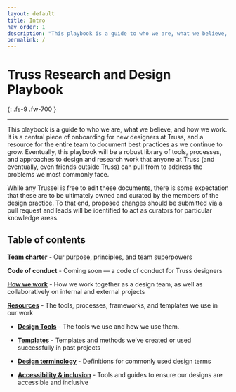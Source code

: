 ```yaml
---
layout: default
title: Intro
nav_order: 1
description: "This playbook is a guide to who we are, what we believe, and how we work. It is a critical piece of onboarding for new designers at Truss, and a resource for the entire team to document best practices as we continue to grow."
permalink: /
---
```


# Truss Research and Design Playbook
{: .fs-9 .fw-700 }

---

This playbook is a guide to who we are, what we believe, and how we work. It is a central piece of onboarding for new designers at Truss, and a resource for the entire team to document best practices as we continue to grow. Eventually, this playbook will be a robust library of tools, processes, and approaches to design and research work that anyone at Truss (and eventually, even friends outside Truss) can pull from to address the problems we most commonly face.

While any Trussel is free to edit these documents, there is some expectation that these are to be ultimately owned and curated by the members of the design practice. To that end, proposed changes should be submitted via a pull request and leads will be identified to act as curators for particular knowledge areas.


## Table of contents
**[Team charter](docs/team-charter)** - Our purpose, principles, and team superpowers

**Code of conduct** - Coming soon — a code of conduct for Truss designers

**[How we work](docs/how-we-work)** - How we work together as a design team, as well as collaboratively on internal and external projects

**[Resources](docs/resources/resources)** - The tools, processes, frameworks, and templates we use in our work

- **[Design Tools](docs/resources/tools)** - The tools we use and how we use them.

- **[Templates](docs/resources/templates)** - Templates and methods we’ve created or used successfully in past projects

- **[Design terminology](docs/resources/common-language)** - Definitions for commonly used design terms

- **[Accessibility & inclusion](docs/resources/a11y-inclusion)** - Tools and guides to ensure our designs are accessible and inclusive

